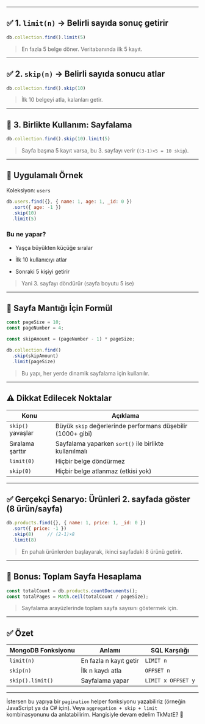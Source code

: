 
---

## ✅ 1. `limit(n)` → Belirli sayıda sonuç getirir

```js
db.collection.find().limit(5)
```

> En fazla 5 belge döner. Veritabanında ilk 5 kayıt.

---

## ✅ 2. `skip(n)` → Belirli sayıda sonucu atlar

```js
db.collection.find().skip(10)
```

> İlk 10 belgeyi atla, kalanları getir.

---

## 🧠 3. Birlikte Kullanım: Sayfalama

```js
db.collection.find().skip(10).limit(5)
```

> Sayfa başına 5 kayıt varsa, bu 3. sayfayı verir (`(3-1)×5 = 10 skip`).

---

## 📖 Uygulamalı Örnek

Koleksiyon: `users`

```js
db.users.find({}, { name: 1, age: 1, _id: 0 })
  .sort({ age: -1 })
  .skip(10)
  .limit(5)
```

### Bu ne yapar?

- Yaşça büyükten küçüğe sıralar
    
- İlk 10 kullanıcıyı atlar
    
- Sonraki 5 kişiyi getirir
    

> Yani 3. sayfayı döndürür (sayfa boyutu 5 ise)

---

## 🔄 Sayfa Mantığı İçin Formül

```js
const pageSize = 10;
const pageNumber = 4;

const skipAmount = (pageNumber - 1) * pageSize;
```

```js
db.collection.find()
  .skip(skipAmount)
  .limit(pageSize)
```

> Bu yapı, her yerde dinamik sayfalama için kullanılır.

---

## ⚠️ Dikkat Edilecek Noktalar

|Konu|Açıklama|
|---|---|
|`skip()` yavaşlar|Büyük `skip` değerlerinde performans düşebilir (1000+ gibi)|
|Sıralama şarttır|Sayfalama yaparken `sort()` ile birlikte kullanılmalı|
|`limit(0)`|Hiçbir belge döndürmez|
|`skip(0)`|Hiçbir belge atlanmaz (etkisi yok)|

---

## ✅ Gerçekçi Senaryo: Ürünleri 2. sayfada göster (8 ürün/sayfa)

```js
db.products.find({}, { name: 1, price: 1, _id: 0 })
  .sort({ price: -1 })
  .skip(8)     // (2-1)×8
  .limit(8)
```

> En pahalı ürünlerden başlayarak, ikinci sayfadaki 8 ürünü getirir.

---

## 🧪 Bonus: Toplam Sayfa Hesaplama

```js
const totalCount = db.products.countDocuments();
const totalPages = Math.ceil(totalCount / pageSize);
```

> Sayfalama arayüzlerinde toplam sayfa sayısını göstermek için.

---

## ✅ Özet

|MongoDB Fonksiyonu|Anlamı|SQL Karşılığı|
|---|---|---|
|`limit(n)`|En fazla n kayıt getir|`LIMIT n`|
|`skip(n)`|İlk n kaydı atla|`OFFSET n`|
|`skip().limit()`|Sayfalama yapar|`LIMIT x OFFSET y`|

---

İstersen bu yapıya bir `pagination` helper fonksiyonu yazabiliriz (örneğin JavaScript ya da C# için). Veya `aggregation + skip + limit` kombinasyonunu da anlatabilirim. Hangisiyle devam edelim TkMatE? 🚀